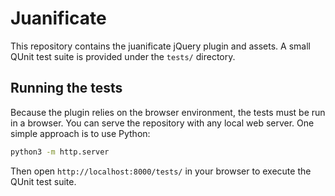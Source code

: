 # Juanificate

This repository contains the juanificate jQuery plugin and assets. A small QUnit test suite is provided under the `tests/` directory.

## Running the tests

Because the plugin relies on the browser environment, the tests must be run in a browser. You can serve the repository with any local web server. One simple approach is to use Python:

```bash
python3 -m http.server
```

Then open `http://localhost:8000/tests/` in your browser to execute the QUnit test suite.
